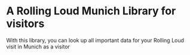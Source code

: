 # A Rolling Loud Munich Library for visitors

With this library, you can look up all important data for your Rolling Loud visit in Munich as a visitor
